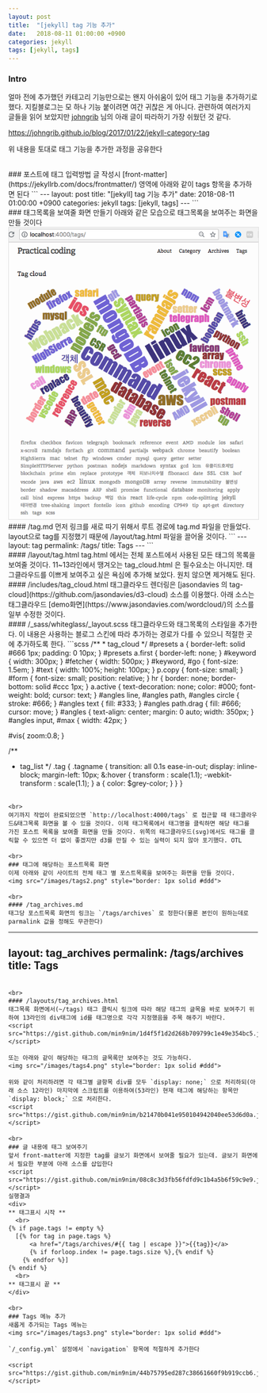 ```yaml
---
layout: post
title:  "[jekyll] tag 기능 추가"
date:   2018-08-11 01:00:00 +0900
categories: jekyll
tags: [jekyll, tags]
---
```

### Intro
얼마 전에 추가했던 카테고리 기능만으로는 왠지 아쉬움이 있어 태그 기능을 추가하기로 했다. 지킬블로그는 모 하나 기능 붙이려면 여간 귀찮은 게 아니다. 관련하여 여러가지 글들을 읽어 보았지만 [johngrib](https://johngrib.github.io/) 님의 아래 글이 따라하기 가장 쉬웠던 것 같다.

<https://johngrib.github.io/blog/2017/01/22/jekyll-category-tag>

위 내용을 토대로 태그 기능을 추가한 과정을 공유한다

<br>
### 포스트에 태그 입력방법
글 작성시 [front-matter](https://jekyllrb.com/docs/frontmatter/) 영역에 아래와 같이 tags 항목을 추가하면 된다
```
---
layout: post
title:  "[jekyll] tag 기능 추가"
date:   2018-08-11 01:00:00 +0900
categories: jekyll
tags: [jekyll, tags]
---
```


<br>
### 태그목록을 보여줄 화면 만들기
아래와 같은 모습으로 태그목록을 보여주는 화면을 만들 것이다
<img src="/images/tags1.png" style="border: 1px solid #ddd">


<br>
#### /tag.md
먼저 링크를 새로 따기 위해서 루트 경로에 tag.md 파일을 만들었다. layout으로 tag를 지정했기 때문에 /layout/tag.html 파일을 끌어올 것이다.
```
---
layout: tag
permalink: /tags/
title: Tags
---
```

<br>
#### /layout/tag.html
tag.html 에서는 전체 포스트에서 사용된 모든 태그의 목록을 보여줄 것이다. 11~13라인에서 땡겨오는 tag_cloud.html 은 필수요소는 아니지만. 태그클라우드를 이쁘게 보여주고 싶은 욕심에 추가해 보았다. 원치 않으면 제거해도 된다.
<script src="https://gist.github.com/min9nim/46acdcfefaeb92485785e24d4d82fc76.js"></script>

<br>
#### /includes/tag_cloud.html
태그클라우드 렌더링은 [jasondavies 의 tag-cloud](https://github.com/jasondavies/d3-cloud) 소스를 이용했다. 아래 소스는 태그클라우드  [demo화면](https://www.jasondavies.com/wordcloud/)의 소스를 일부 수정한 것이다.
<script src="https://gist.github.com/min9nim/59fe57387b354344834508d0293bd366.js"></script>

<br>
#### /_sass/whiteglass/_layout.scss
태그클라우드와 태그목록의 스타일을 추가한다. 이 내용은 사용하는 블로그 스킨에 따라 추가하는 경로가 다를 수 있으니 적절한 곳에 추가하도록 한다.
```scss
/**
 * tag_cloud
 */
#presets a { border-left: solid #666 1px; padding: 0 10px; }
#presets a.first { border-left: none; }
#keyword { width: 300px; }
#fetcher { width: 500px; }
#keyword, #go { font-size: 1.5em; }
#text { width: 100%; height: 100px; }
p.copy { font-size: small; }
#form { font-size: small; position: relative; }
hr { border: none; border-bottom: solid #ccc 1px; }
a.active { text-decoration: none; color: #000; font-weight: bold; cursor: text; }
#angles line, #angles path, #angles circle { stroke: #666; }
#angles text { fill: #333; }
#angles path.drag { fill: #666; cursor: move; }
#angles { text-align: center; margin: 0 auto; width: 350px; }
#angles input, #max { width: 42px; }

#vis{
  zoom:0.8;
}

/**
 * tag_list
 */
.tag {
  .tagname {
    transition: all 0.1s ease-in-out;
    display: inline-block;
    margin-left: 10px;
    &:hover {
      transform : scale(1.1);
      -webkit-transform : scale(1.1);
    }
    a {
      color: $grey-color;
    }
  }
}
```

<br>
여기까지 작업이 완료되었으면 `http://localhost:4000/tags` 로 접근할 때 태그클라우드&태그목록 화면을 볼 수 있을 것이다. 이제 태그목록에서 태그명을 클릭하면 해당 태그를 가진 포스트 목록을 보여줄 화면을 만들 것이다. 위쪽의 태그클라우드(svg)에서도 태그를 클릭할 수 있으면 더 없이 좋겠지만 d3를 만질 수 있는 실력이 되지 않아 포기했다. OTL

<br>
### 태그에 해당하는 포스트목록 화면
이제 아래와 같이 사이트의 전체 태그 별 포스트목록을 보여주는 화면을 만들 것이다.
<img src="/images/tags2.png" style="border: 1px solid #ddd">

<br>
#### /tag_archives.md
태그당 포스트목록 화면의 링크는 `/tags/archives` 로 정한다(물론 본인이 원하는데로 parmalink 값을 정해도 무관한다)
```
---
layout: tag_archives
permalink: /tags/archives
title: Tags
---
```

<br>
#### /layouts/tag_archives.html
태그목록 화면에서(~/tags) 태그 클릭시 링크에 따라 해당 태그의 글목을 바로 보여주기 위하여 13라인의 div태그에 id를 태그명으로 각각 지정했음을 주목 해주기 바란다.
<script src="https://gist.github.com/min9nim/1d4f5f1d2d268b709799c1e49e354bc5.js"></script>

또는 아래와 같이 해당하는 태그의 글목록만 보여주는 것도 가능하다. 
<img src="/images/tags4.png" style="border: 1px solid #ddd">

위와 같이 처리하려면 각 태그별 글항목 div를 모두 `display: none;` 으로 처리하되(아래 소스 12라인) 마지막에 스크립트를 이용하여(53라인) 현재 태그에 해당하는 항목만 `display: block;` 으로 처리한다.
<script src="https://gist.github.com/min9nim/b21470b041e950104942040ee53d6d0a.js"></script>

<br>
### 글 내용에 태그 보여주기
앞서 front-matter에 지정한 tag를 글보기 화면에서 보여줄 필요가 있는데. 글보기 화면에서 필요한 부분에 아래 소스를 삽입한다
<script src="https://gist.github.com/min9nim/08c8c3d3fb56fdfd9c1b4a5b6f59c9e9.js"></script>
실행결과
<div>
** 태그표시 시작 **
  <br>
{% if page.tags != empty %}
  [{% for tag in page.tags %}
      <a href="/tags/archives/#{{ tag | escape }}">{{tag}}</a>
      {% if forloop.index != page.tags.size %},{% endif %} 
    {% endfor %}]
{% endif %}
  <br>
** 태그표시 끝 **
</div>

<br>
### Tags 메뉴 추가
새롭게 추가되는 Tags 메뉴는 
<img src="/images/tags3.png" style="border: 1px solid #ddd">

`/_config.yml` 설정에서 `navigation` 항목에 적절하게 추가한다

<script src="https://gist.github.com/min9nim/44b75795ed287c38661660f9b919ccb6.js"></script>











